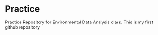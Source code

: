 # Practice
Practice Repository for Environmental Data Analysis class. 
This is my first github repository.
